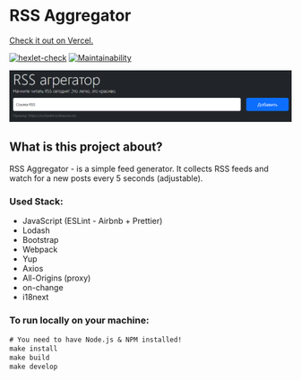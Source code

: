 # RSS Aggregator

[Check it out on Vercel.](frontend-project-11-nu-eight.vercel.app)

[![hexlet-check](https://github.com/worldspawn-web/frontend-project-11/actions/workflows/hexlet-check.yml/badge.svg)](https://github.com/worldspawn-web/frontend-project-11/actions/workflows/hexlet-check.yml)
[![Maintainability](https://api.codeclimate.com/v1/badges/81c00863fa552b47e45e/maintainability)](https://codeclimate.com/github/worldspawn-web/frontend-project-11/maintainability)

![image.png](public/image.png)

## What is this project about?

RSS Aggregator - is a simple feed generator. It collects RSS feeds and watch for a new posts every 5 seconds (adjustable).

### Used Stack:

- JavaScript (ESLint - Airbnb + Prettier)
- Lodash
- Bootstrap
- Webpack
- Yup
- Axios
- All-Origins (proxy)
- on-change
- i18next

### To run locally on your machine:

```
# You need to have Node.js & NPM installed!
make install
make build
make develop
```
